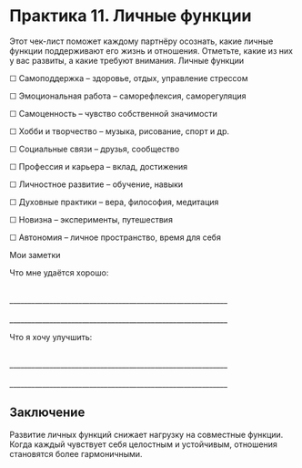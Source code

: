 # Практика 11. Личные функции

Этот чек-лист поможет каждому партнёру осознать, какие личные функции поддерживают его жизнь и отношения. Отметьте, какие из них у вас развиты, а какие требуют внимания.
Личные функции

☐ Самоподдержка – здоровье, отдых, управление стрессом

☐ Эмоциональная работа – саморефлексия, саморегуляция

☐ Самоценность – чувство собственной значимости

☐ Хобби и творчество – музыка, рисование, спорт и др.

☐ Социальные связи – друзья, сообщество

☐ Профессия и карьера – вклад, достижения

☐ Личностное развитие – обучение, навыки

☐ Духовные практики – вера, философия, медитация

☐ Новизна – эксперименты, путешествия

☐ Автономия – личное пространство, время для себя

Мои заметки

Что мне удаётся хорошо:

<br/>
____________________________________________________________
<br/><br/>
____________________________________________________________

Что я хочу улучшить:

<br/>
____________________________________________________________
<br/><br/>
____________________________________________________________

## Заключение

Развитие личных функций снижает нагрузку на совместные функции. Когда каждый чувствует себя целостным и устойчивым, отношения становятся более гармоничными.

<div style="page-break-after: always;"></div>
